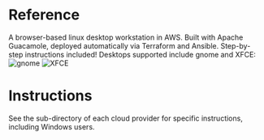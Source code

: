# Reference
A browser-based linux desktop workstation in AWS. Built with Apache Guacamole, deployed automatically via Terraform and Ansible. Step-by-step instructions included! Desktops supported include gnome and XFCE:
![gnome](cloud_workstation_gnome.png)
![XFCE](cloud_workstation_xfce.png)

# Instructions
See the sub-directory of each cloud provider for specific instructions, including Windows users.
